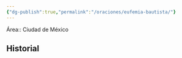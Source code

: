 ```yaml
---
{"dg-publish":true,"permalink":"/oraciones/eufemia-bautista/"}
---
```


Área:: Ciudad de México
## Historial